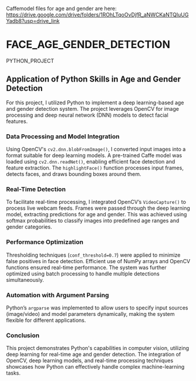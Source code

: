 Caffemodel files for age and gender are here: https://drive.google.com/drive/folders/1ROhLTqoOvDjfR_aNWCKaNTQIuUGYadb8?usp=drive_link

# FACE_AGE_GENDER_DETECTION
PYTHON_PROJECT
## Application of Python Skills in Age and Gender Detection  

For this project, I utilized Python to implement a deep learning-based age and gender detection system. The project leverages OpenCV for image processing and deep neural network (DNN) models to detect facial features.  

### Data Processing and Model Integration  
Using OpenCV's `cv2.dnn.blobFromImage()`, I converted input images into a format suitable for deep learning models. A pre-trained Caffe model was loaded using `cv2.dnn.readNet()`, enabling efficient face detection and feature extraction. The `highlightFace()` function processes input frames, detects faces, and draws bounding boxes around them.  

### Real-Time Detection  
To facilitate real-time processing, I integrated OpenCV’s `VideoCapture()` to process live webcam feeds. Frames were passed through the deep learning model, extracting predictions for age and gender. This was achieved using softmax probabilities to classify images into predefined age ranges and gender categories.  

### Performance Optimization  
Thresholding techniques (`conf_threshold=0.7`) were applied to minimize false positives in face detection. Efficient use of NumPy arrays and OpenCV functions ensured real-time performance. The system was further optimized using batch processing to handle multiple detections simultaneously.  

### Automation with Argument Parsing  
Python’s `argparse` was implemented to allow users to specify input sources (image/video) and model parameters dynamically, making the system flexible for different applications.  

### Conclusion  
This project demonstrates Python's capabilities in computer vision, utilizing deep learning for real-time age and gender detection. The integration of OpenCV, deep learning models, and real-time processing techniques showcases how Python can effectively handle complex machine-learning tasks.
